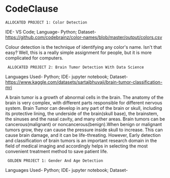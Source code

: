 # CodeClause

    ALLOCATED PROJECT 1: Color Detection

IDE- VS Code;
    Language- Python;
         Dataset- https://github.com/codebrainz/color-names/blob/master/output/colors.csv

Colour detection is the technique of identifying any color's name. Isn't that easy? Well, this is a really simple assignment for people, 
 but it is more complicated for computers.


 

     ALLOCATED PROJECT 2: Brain Tumor Detection With Data Science

Languages Used- Python;
      IDE- jupyter notebook;
           Dataset- https://www.kaggle.com/datasets/sartajbhuvaji/brain-tumor-classification-mri

A brain tumor is a growth of abnormal cells in the brain. The anatomy of the brain is very complex, with different parts responsible for different nervous system. Brain Tumor can develop in any part of the brain or skull, including its protective lining, the underside of the brain(skull base), the brainstem, the sinuses and the nasal cavity, and many other areas.
Brain tumors can be cancerous(malignant) or noncancerous(benign).When benign or malignant tumors grow, they can cause the pressure inside skull to increase. This can cause brain damage, and it can be life-threating.
However, Early detection and classification of brain tumors is an important research domain in the field of medical imaging and accordingly helps in selecting the most convenient treatment method to save patient life.




     GOLDEN PROJECT 1: Gender And Age Detection

Languages Used- Python;
    IDE- jupyter notebook;
         Dataset- 


